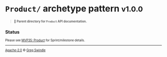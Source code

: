 # `Product/` archetype pattern <small>v1.0.0<small>
> **:open_file_folder: Parent directory for `Product` API documentation.**

## Status

Please see [MVP35: Product](https://github.com/gregswindle/open-api-archetypes/milestone/5) for Sprint/milestone details.

---

[Apache-2.0][license-url] © [Greg Swindle](https://githbub.com/gregswindle)

[license-url]: /LICENSE
